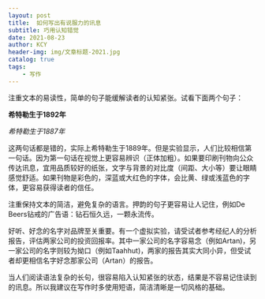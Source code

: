 ```yaml
---
layout: post
title:  如何写出有说服力的讯息
subtitle: 巧用认知错觉
date: 2021-08-23
author: KCY
header-img: img/文章标题-2021.jpg
catalog: true
tags:
    - 写作
---
```


注重文本的易读性，简单的句子能缓解读者的认知紧张。试看下面两个句子：

**希特勒生于1892年**

*希特勒生于1887年*

这两句话都是错的，实际上希特勒生于1889年。但是实验显示，人们比较相信第一句话。因为第一句话在视觉上更容易辨识（正体加粗）。如果要印刷刊物向公众传达讯息，宜用品质较好的纸张，文字与背景的对比度（间距、大小等）要让眼睛感觉舒适。如果刊物是彩色的，深蓝或大红色的字体，会比黄、绿或浅蓝色的字体，更容易获得读者的信任。

注重保持文本的简洁，避免复杂的语言。押韵的句子更容易让人记住，例如De Beers钻戒的广告语：钻石恒久远，一颗永流传。

好听、好念的名字对品牌至关重要。有一个虚拟实验，请受试者参考经纪人的分析报告，评估两家公司的投资回报率。其中一家公司的名字容易念（例如Artan)，另一家公司的名字则较为拗口（例如Taahhut)，两家的报告其实大同小异，但受试者却更相信名字好念那家公司（Artan）的报告。

当人们阅读语法复杂的长句，很容易陷入认知紧张的状态，结果是不容易记住读到的讯息。所以我建议在写作时多使用短语，简洁清晰是一切风格的基础。
